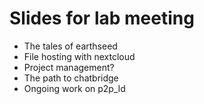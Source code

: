 # Slides for lab meeting

- The tales of earthseed
- File hosting with nextcloud
- Project management?
- The path to chatbridge
- Ongoing work on p2p_ld


